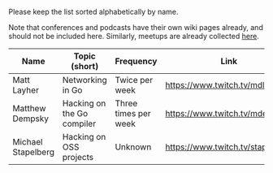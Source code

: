 Please keep the list sorted alphabetically by name.

Note that conferences and podcasts have their own wiki pages already, and should not be included here. Similarly, meetups are already collected [here](https://www.meetup.com/topics/go/).

|        Name        |    Topic (short)             |       Frequency      | Link | 
|--------------------|------------------------------|----------------------|------|
| Matt Layher        | Networking in Go             | Twice per week       | https://www.twitch.tv/mdlayher |
| Matthew Dempsky    | Hacking on the Go compiler   | Three times per week | https://www.twitch.tv/mdempsky |
| Michael Stapelberg | Hacking on OSS projects      | Unknown              | https://www.twitch.tv/stapelberg |